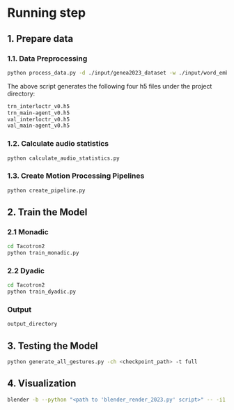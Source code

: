 # Running step

## 1. Prepare data

### 1.1. Data Preprocessing

```bash
python process_data.py -d ./input/genea2023_dataset -w ./input/word_embedding/crawl-300d-2M.vec -o ./output/data
```

The above script generates the following four h5 files under the project directory:

```txt
trn_interloctr_v0.h5
trn_main-agent_v0.h5
val_interloctr_v0.h5
val_main-agent_v0.h5
```

### 1.2. Calculate audio statistics

```bash
python calculate_audio_statistics.py
```

### 1.3. Create Motion Processing Pipelines

```bash
python create_pipeline.py
```

## 2. Train the Model

### 2.1 Monadic

```bash
cd Tacotron2
python train_monadic.py
```

### 2.2 Dyadic

```bash
cd Tacotron2
python train_dyadic.py
```

### Output

```txt
output_directory
```


## 3. Testing the Model

```bash
python generate_all_gestures.py -ch <checkpoint_path> -t full
```

## 4. Visualization

```bash
blender -b --python "<path to 'blender_render_2023.py' script>" -- -i1 "<path to main agent BVH file>" -i2 "<path to interlocutor BVH file>" -a1 "<path to main agent WAV file>" -a2 "<path to interlocutor WAV file>" -v -d 600 -o <directory to save MP4 video in> -m <visualization mode>
```
